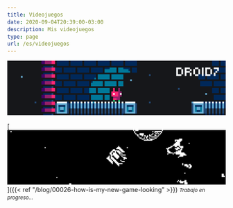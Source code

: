```yaml
---
title: Videojuegos
date: 2020-09-04T20:39:00-03:00
description: Mis videojuegos
type: page
url: /es/videojuegos
---
```


[![DROID7](droid7.gif)](droid7)

[![Spaceships](spaceships.png)]({{< ref "/blog/00026-how-is-my-new-game-looking" >}})
<small>_Trabajo en progreso..._</small>
